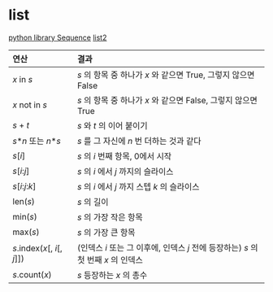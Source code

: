 # list

[python library Sequence](https://docs.python.org/ko/dev/library/stdtypes.html#sequence-types-list-tuple-range)
[list2](https://docs.python.org/ko/dev/library/collections.abc.html#collections.abc.MutableSequence)

| 연산                         | 결과                                                                               |
| :--------------------------- | :--------------------------------------------------------------------------------- |
| _x_ in _s_                   | _s_ 의 항목 중 하나가 _x_ 와 같으면 True, 그렇지 않으면 False                      |
| _x_ not in _s_               | _s_ 의 항목 중 하나가 _x_ 와 같으면 False, 그렇지 않으면 True                      |
| _s_ + _t_                    | _s_ 와 _t_ 의 이어 붙이기                                                          |
| _s_\*_n_ 또는 _n_\*_s_       | _s_ 를 그 자신에 _n_ 번 더하는 것과 같다                                           |
| _s_[_i_]                     | _s_ 의 _i_ 번째 항목, 0에서 시작                                                   |
| _s_[_i_:_j_]                 | _s_ 의 _i_ 에서 _j_ 까지의 슬라이스                                                |
| _s_[_i_:_j_:_k_]             | _s_ 의 _i_ 에서 _j_ 까지 스텝 _k_ 의 슬라이스                                      |
| len(_s_)                     | _s_ 의 길이                                                                        |
| min(_s_)                     | _s_ 의 가장 작은 항목                                                              |
| max(_s_)                     | _s_ 의 가장 큰 항목                                                                |
| _s_.index(_x_[, _i_[, _j_]]) | (인덱스 _i_ 또는 그 이후에, 인덱스 _j_ 전에 등장하는) _s_ 의 첫 번째 _x_ 의 인덱스 |
| _s_.count(_x_)               | _s_ 등장하는 _x_ 의 총수                                                           |
